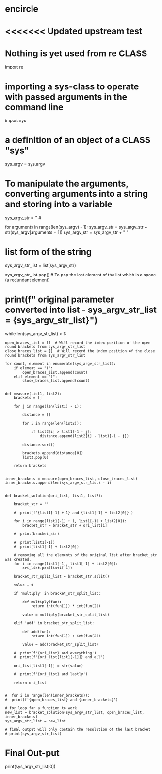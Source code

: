 # encircle
<<<<<<< Updated upstream
 test
=======
# Nothing is yet used from re CLASS
import re

# importing a sys-class to operate with passed arguments in the command line
import sys

# a definition of an object of a CLASS "sys"
sys_argv = sys.argv

# To manipulate the arguments, converting arguments into a string and storing into a variable
sys_argv_str = '' #

for arguments in range(len(sys_argv) - 1):
    sys_argv_str = sys_argv_str + str(sys_argv[arguments + 1])
    sys_argv_str = sys_argv_str + " "

# list form of the string
sys_argv_str_list = list(sys_argv_str)

sys_argv_str_list.pop()  # To pop the last element of the list which is a space (a redundant element)

#  print(f" original parameter converted into list - sys_argv_str_list = {sys_argv_str_list}")

while len(sys_argv_str_list) > 1:

    open_braces_list = []  # Will record the index position of the open round brackets from sys_argv_str_list
    close_braces_list = []  # Will record the index position of the close round brackets from sys_argv_str_list

    for count, element in enumerate(sys_argv_str_list):
        if element == "(":
            open_braces_list.append(count)
        elif element == ")":
            close_braces_list.append(count)


    def measure(list1, list2):
        brackets = []

        for j in range(len(list1) - 1):

            distance = []

            for i in range(len(list2)):

                if list2[i] > list1[-1 - j]:
                    distance.append(list2[i] - list1[-1 - j])

            distance.sort()

            brackets.append(distance[0])
            list2.pop(0)

        return brackets


    inner_brackets = measure(open_braces_list, close_braces_list)
    inner_brackets.append(len(sys_argv_str_list) - 1)


    def bracket_solution(ori_list, list1, list2):

        bracket_str = ''

        #  print(f'{list1[-1] + 1} and {list1[-1] + list2[0]}')

        for i in range(list1[-1] + 1, list1[-1] + list2[0]):
            bracket_str = bracket_str + ori_list[i]

        #  print(bracket_str)

        #  print(list1[-1])
        #  print(list1[-1] + list2[0])

        # removing all the elements of the original list after bracket_str was created.
        for i in range(list1[-1], list1[-1] + list2[0]):
            ori_list.pop(list1[-1])

        bracket_str_split_list = bracket_str.split()

        value = 0

        if 'multiply' in bracket_str_split_list:

            def multiply(fun):
                return int(fun[1]) * int(fun[2])

            value = multiply(bracket_str_split_list)

        elif 'add' in bracket_str_split_list:

            def add(fun):
                return int(fun[1]) + int(fun[2])

            value = add(bracket_str_split_list)

        #  print(f'{ori_list} and everything')
        #  print(f'{ori_list[list1[-1]]} and_all')

        ori_list[list1[-1]] = str(value)

        #  print(f'{ori_list} and lastly')

        return ori_list


    #  for i in range(len(inner_brackets)):
    #  print(f'{open_braces_list} and {inner_brackets}')

    # for loop for a function to work
    new_list = bracket_solution(sys_argv_str_list, open_braces_list, inner_brackets)
    sys_argv_str_list = new_list

    # final output will only contain the resolution of the last bracket
    # print(sys_argv_str_list)

# Final Out-put
print(sys_argv_str_list[0])

